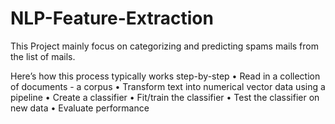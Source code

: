 # NLP-Feature-Extraction
This Project mainly focus on categorizing and predicting spams mails from the list of mails. 

Here’s how this process typically works step-by-step
• Read in a collection of documents - a corpus
• Transform text into numerical vector data using a pipeline
• Create a classifier
• Fit/train the classifier
• Test the classifier on new data
• Evaluate performance
